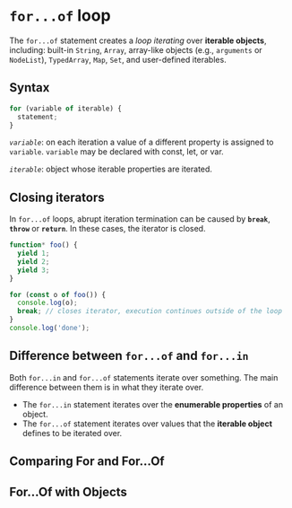 # `for...of` loop

The `for...of` statement creates a _loop iterating_ over **iterable objects**, including: built-in `String`, `Array`, array-like objects (e.g., `arguments` or `NodeList`), `TypedArray`, `Map`, `Set`, and user-defined iterables.

## Syntax

```js
for (variable of iterable) {
  statement;
}
```

_`variable`_: on each iteration a value of a different property is assigned to `variable`. `variable` may be declared with const, let, or var.

_`iterable`_: object whose iterable properties are iterated.

## Closing iterators

In `for...of` loops, abrupt iteration termination can be caused by **`break`**, **`throw`** or **`return`**. In these cases, the iterator is closed.

```js
function* foo() {
  yield 1;
  yield 2;
  yield 3;
}

for (const o of foo()) {
  console.log(o);
  break; // closes iterator, execution continues outside of the loop
}
console.log('done');
```

## Difference between `for...of` and `for...in`

Both `for...in` and `for...of` statements iterate over something. The main difference between them is in what they iterate over.

- The `for...in` statement iterates over the **enumerable properties** of an object.
- The `for...of` statement iterates over values that the **iterable object** defines to be iterated over.

## Comparing For and For...Of

## For...Of with Objects
